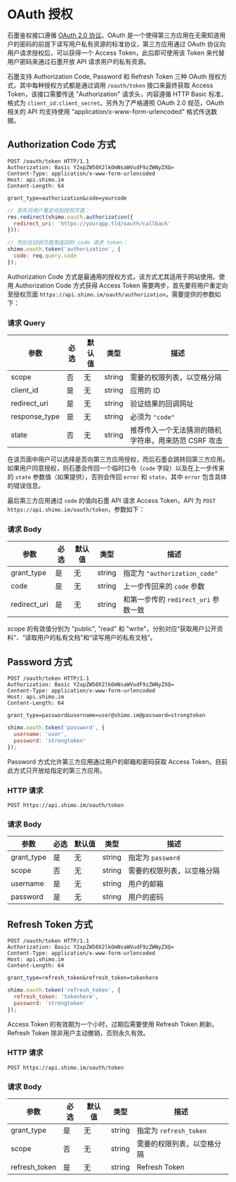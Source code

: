 # OAuth 授权

石墨鉴权接口遵循 [OAuth 2.0 协议](https://tools.ietf.org/html/rfc6749)。OAuth 是一个使得第三方应用在无需知道用户的密码的前提下读写用户私有资源的标准协议，第三方应用通过 OAuth 协议向用户请求授权后，可以获得一个 Access Token，此后即可使用该 Token 来代替用户密码来通过石墨开放 API 请求用户的私有资源。

石墨支持 Authorization Code, Password 和 Refresh Token 三种 OAuth 授权方式，其中每种授权方式都是通过调用 `/oauth/token` 接口来最终获取 Access Token，该接口需要传送 "Authorization" 请求头，内容遵循 HTTP Basic 标准，格式为 `client_id:client_secret`。另外为了严格遵照 OAuth 2.0 规范，OAuth 相关的 API 均支持使用 "application/x-www-form-urlencoded" 格式传送数据。

## Authorization Code 方式

```http
POST /oauth/token HTTP/1.1
Authorization: Basic Y2xpZW50X2lkOmNsaWVudF9zZWNyZXQ=
Content-Type: application/x-www-form-urlencoded
Host: api.shimo.im
Content-Length: 64

grant_type=authorization&code=yourcode
```

```javascript
// 首先将用户重定向到授权页面：
res.redirect(shimo.oauth.authorization({
  redirect_uri: 'https://yourapp.tld/oauth/callback'
}));

// 然后在回调页面用返回的 code 请求 token：
shimo.oauth.token('authorization', {
  code: req.query.code
});
```

Authorization Code 方式是最通用的授权方式，该方式尤其适用于网站使用。使用 Authorization Code 方式获得 Access Token 需要两步，首先要将用户重定向至授权页面 `https://api.shimo.im/oauth/authorization`，需要提供的参数如下：

### 请求 Query

参数 | 必选 | 默认值 | 类型 | 描述
--------- | ------- | ------- | ------- | -----------
scope | 否 | 无 | string | 需要的权限列表，以空格分隔
client_id | 是 | 无 | string | 应用的 ID
redirect_uri | 是 | 无 | string | 验证结果的回调网址
response_type | 是 | 无 | string | 必须为 `"code"`
state | 否 | 无 | string | 推荐传入一个无法猜测的随机字符串，用来防范 CSRF 攻击

在该页面中用户可以选择是否向第三方应用授权，而后石墨会跳转回第三方应用。如果用户同意授权，则石墨会传回一个临时口令（`code` 字段）以及在上一步传来的 `state` 参数值（如果提供），否则会传回 `error` 和 `state`，其中 `error` 包含具体的错误信息。

最后第三方应用通过 `code` 的值向石墨 API 请求 Access Token，API 为 `POST https://api.shimo.im/oauth/token`，参数如下：

### 请求 Body

参数 | 必选 | 默认值 | 类型 | 描述
--------- | ------- | ------- | ------- | -----------
grant\_type | 是 | 无 | string | 指定为 `"authorization_code"`
code | 是 | 无 | string | 上一步传回来的 `code` 参数
redirect\_uri | 是 | 无 | string | 和第一步传的 `redirect_uri` 参数一致

<aside class="notice">
scope 的有效值分别为 "public", "read" 和 "write"，分别对应“获取用户公开资料”、“读取用户的私有文档”和“读写用户的私有文档”。
</aside>

## Password 方式

```http
POST /oauth/token HTTP/1.1
Authorization: Basic Y2xpZW50X2lkOmNsaWVudF9zZWNyZXQ=
Content-Type: application/x-www-form-urlencoded
Host: api.shimo.im
Content-Length: 64

grant_type=password&username=user@shimo.im@password=strongtoken
```

```javascript
shimo.oauth.token('password', {
  username: 'user',
  password: 'strongtoken'
});
```

Password 方式允许第三方应用通过用户的邮箱和密码获取 Access Token。目前此方式只开放给指定的第三方应用。

### HTTP 请求

`POST https://api.shimo.im/oauth/token`

### 请求 Body

参数 | 必选 | 默认值 | 类型 | 描述
--------- | ------- | ------- | ------- | -----------
grant\_type | 是 | 无 | string | 指定为 `password`
scope | 否 | 无 | string | 需要的权限列表，以空格分隔
username | 是 | 无 | string | 用户的邮箱
password | 是 | 无 | string | 用户的密码

## Refresh Token 方式

```http
POST /oauth/token HTTP/1.1
Authorization: Basic Y2xpZW50X2lkOmNsaWVudF9zZWNyZXQ=
Content-Type: application/x-www-form-urlencoded
Host: api.shimo.im
Content-Length: 64

grant_type=refresh_token&refresh_token=tokenhere
```

```javascript
shimo.oauth.token('refresh_token', {
  refresh_token: 'tokenhere',
  password: 'strongtoken'
});
```

Access Token 的有效期为一个小时，过期后需要使用 Refresh Token 刷新。Refresh Token 除非用户主动撤销，否则永久有效。

### HTTP 请求

`POST https://api.shimo.im/oauth/token`

### 请求 Body

参数 | 必选 | 默认值 | 类型 | 描述
--------- | ------- | ------- | ------- | -----------
grant\_type | 是 | 无 | string | 指定为 `refresh_token`
scope | 否 | 无 | string | 需要的权限列表，以空格分隔
refresh_token | 是 | 无 | string | Refresh Token
